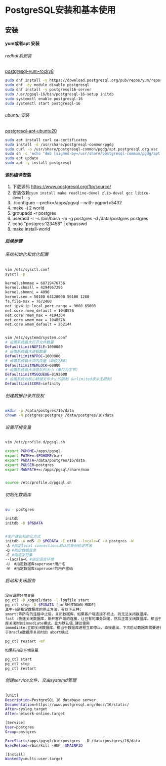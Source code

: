 # PostgreSQL安装和基本使用

## 安装

#### yum或者apt 安装

###### redhat系安装
[postgresql-yum-rocky8](https://www.postgresql.org/download/linux/redhat/)

```bash
sudo dnf install -y https://download.postgresql.org/pub/repos/yum/reporpms/EL-8-x86_64/pgdg-redhat-repo-latest.noarch.rpm
sudo dnf -qy module disable postgresql
sudo dnf install -y postgresql16-server
sudo /usr/pgsql-16/bin/postgresql-16-setup initdb
sudo systemctl enable postgresql-16
sudo systemctl start postgresql-16
```

###### ubuntu 安装
[postgresql-apt-ubuntu20](https://www.postgresql.org/download/linux/ubuntu/)

```bash
sudo apt install curl ca-certificates
sudo install -d /usr/share/postgresql-common/pgdg
sudo curl -o /usr/share/postgresql-common/pgdg/apt.postgresql.org.asc --fail https://www.postgresql.org/media/keys/ACCC4CF8.asc
sudo sh -c 'echo "deb [signed-by=/usr/share/postgresql-common/pgdg/apt.postgresql.org.asc] https://apt.postgresql.org/pub/repos/apt $(lsb_release -cs)-pgdg main" > /etc/apt/sources.list.d/pgdg.list'
sudo apt update
sudo apt -y install postgresql
```



#### 源码编译安装

1. 下载源码 https://www.postgresql.org/ftp/source/
2. 安装依赖:`yum install make readline-devel zlib-devel gcc libicu-devel -y `
3. ./configure  --prefix=/apps/pgsql  --with-pgport=5432
4. make -j 2 world
5. groupadd -r  postgres
6. useradd -r -s /bin/bash  -m  -g postgres -d  /data/postgres postgres
7. echo "postgres:123456" | chpasswd
8. make install-world

##### 后续步骤

###### 系统初始化和优化配置
```bash
vim /etc/sysctl.conf
sysctl -p

kernel.shmmax = 68719476736
kernel.shmall = 4294967296
kernel.shmmni = 4096
kernel.sem = 50100 64128000 50100 1280
fs.file-max = 7672460
net.ipv4.ip_local_port_range = 9000 65000
net.core.rmem_default = 1048576
net.core.rmem_max = 4194304
net.core.wmem_max = 1048576
net.core.wmem_default = 262144  


vim /etc/systemd/system.conf
# 设置系统最大打开文件数量
DefaultLimitNOFILE=1000000
# 设置系统最大进程数量   
DefaultLimitNPROC=1000000
# 设置系统最大锁内存量（单位为KB）
DefaultLimitMEMLOCK=60000                                                                                                                                                                   
# 设置系统最大消息队列大小（单位为字节）
DefaultLimitMSGQUEUE=8192000
# 设置系统对核心转储文件大小的限制（unlimited表示无限制）
DefaultLimitCORE=infinity
```

###### 创建数据目录并授权

```bash
mkdir -p /data/postgres/16/data
chown -R postgres:postgres /data/postgres/16/data
```

###### 设置环境变量
```bash
vim /etc/profile.d/pgsql.sh

export PGHOME=/apps/pgsql  
export PATH+=:$PGHOME/bin/
export PGDATA=/data/postgres/16/data 
export PGUSER=postgres  
export MANPATH+=:/apps/pgsql/share/man


source /etc/profile.d/pgsql.sh
```

###### 初始化数据库

```bash
su - postgres

initdb
initdb -D $PGDATA


#生产建议初始化方式
initdb -A md5 -D $PGDATA -E utf8 --locale=C -U postgres -W
-A #指定local connections默认的身份验证方法
-D #指定数据目录
-E #指定字符集
--locale=C #指定语言环境
-U  #指定数据库superuser用户名
-W  #指定数据库superuser的用户密码
```

###### 启动和关闭服务
```bash
没有设置环境变量
pg_ctl -D /pgsql/data -l logfile start 
pg_ctl stop -D $PGDATA [-m SHUTDOWN-MODE]
其中-m是指定数据库的停止方法，有以下三种:
smart:等所有的连接中止后，关闭数据库。如果客户端连接不终止，则无法关闭数据库。
fast :快速关闭数据库，断开客户端的连接，让已有的事务回滚，然后正常关闭数据库。相当于Oracle数据
库关闭时的immediate模式。此为默认值,建议使用
immediate:立即关闭数据库，相当于数据库进程立即停止，直接退出，下次启动数据库需要进行恢复。相当
于Oracle数据库关闭时的 abort模式

pg_ctl restart -mf

如果有指定环境变量

pg_ctl start
pg_ctl stop
pg_ctl restart

```

###### 创建service文件，交由systemd管理
```bash
[Unit]                                
Description=PostgreSQL 16 database server
Documentation=https://www.postgresql.org/docs/16/static/
After=syslog.target
After=network-online.target

[Service]
User=postgres
Group=postgres

ExecStart=/apps/pgsql/bin/postgres  -D /data/postgres/16/data
ExecReload=/bin/kill -HUP  $MAINPID

[Install]
WantedBy=multi-user.target 
```



